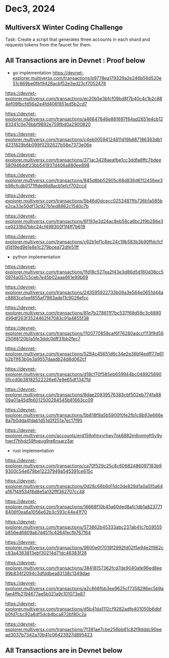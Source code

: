 # Dec3, 2024

## MultiversX Winter Coding Challenge 

Task: Create a script that generates three accounts in each shard and requests tokens from the faucet for them.

## All Transactions are in Devnet :  Proof below

- go implementation
https://devnet-explorer.multiversx.com/transactions/b9778ea179329a2e246b56d520e51c869be0fbf9428acbf52e3ed23cf7052478

https://devnet-explorer.multiversx.com/transactions/ec20b5e3bfcf09bd8f7b40c4c1b2c884ef09fbcfd56a2e4fd406f851ed5b2cd7

https://devnet-explorer.multiversx.com/transactions/a46647846e881697f84ad2651e4cb1283341c0e76bbf9892e759fbd0a2900820

https://devnet-explorer.multiversx.com/transactions/c4eb00594124811d19b887186363db14231829b6b099f0292627b58e7373e06e

https://devnet-explorer.multiversx.com/transactions/371ac3428aeafbe1cc3ddfa8ffc7bdee580946ddf23bb541937d406a880ee898

https://devnet-explorer.multiversx.com/transactions/845d8bb52905c68d836d6112456ee3b98cfcdb0171ffded6d8acb1efcf702ccd

https://devnet-explorer.multiversx.com/transactions/5b46d0dcecc02534811fb736b1a585be2ca33e50df13c927b1ed8862c1540c7b

https://devnet-explorer.multiversx.com/transactions/6f193e3d24ac8eb58ca6bc2f9b286e3ce02318d7bbc24cf498300f1f4ff7b619

https://devnet-explorer.multiversx.com/transactions/c62b1ef1c8ec24c19b583b3b90ffdcfcfd1d19ed9e1e8e1c279bcea72dfe51ff

- python implementation

https://devnet-explorer.multiversx.com/transactions/1fd18c527ea2f43e3d86d5d160d38cc50974a057c5ceb7e45b02aaa661e99b69

https://devnet-explorer.multiversx.com/transactions/243595922733b06a3e564e0651d44ac8883ce1eef855af7983ade11c9026efcc

https://devnet-explorer.multiversx.com/transactions/81e7b278611f7bc537f69d59c3c6890499df263f3524462f47083c91a4855f38

https://devnet-explorer.multiversx.com/transactions/1100770858caf6f76280adccf113f9d5625088120b1a5fe3ddc0dff31bb2fec7

https://devnet-explorer.multiversx.com/transactions/5284c45651d6c34e2e36bf4edff77e61b2b11f63b0e3a9557daadb24d8d062cf

https://devnet-explorer.multiversx.com/transactions/d18cf70f585eb659944bc0489256900fccd0b38182522226e67e9e65df1347fd

https://devnet-explorer.multiversx.com/transactions/8dae20939576383cbf502eb774fa8809a01a45dfb6012500284545b81663cc09

https://devnet-explorer.multiversx.com/transactions/5b818f9a5b5900f0fe2fb1c8b93e666e8a7b0dda4fdab1d51d2f251a7ec17f90

https://devnet-explorer.multiversx.com/accounts/erd159qfmxyrhev7nk6882m6nmtgft5v9yhwcf7hhdz59fpeug9re6nsarz3ar


- rust implementation

https://devnet-explorer.multiversx.com/transactions/ca70f529c25c8c60682486097183b99300c54e679be12237949a545391ce615c

https://devnet-explorer.multiversx.com/transactions/0d28c66b6d11dc0de828d1a0a5f5a64a167f49534f8d8e5a132fff362707cc48

https://devnet-explorer.multiversx.com/transactions/16668f10b45a60ded8afc1db1a8237718406f0ea6a1056e62b3c593c44e41f70

https://devnet-explorer.multiversx.com/transactions/573862b45333abc237ab41c7b59555b856ed6809ab7d4511c4264fecfb767f64

https://devnet-explorer.multiversx.com/transactions/9600e0f7019f2992fd02f5e94e2f982cc83a4383813ebf30214d71dc46383f28

https://devnet-explorer.multiversx.com/transactions/38418157362fcd7de9040afe96ed8ee99b834f2094c3dfddbea83138c1349dae

https://devnet-explorer.multiversx.com/transactions/a2c866fbb3ee9625cf7358296ec5b9afae4ffb2194677ae5b021a9c101073e87

https://devnet-explorer.multiversx.com/transactions/d5b41da1112cf9282adfe401050b6dbfb0fd7cbc92a8df5dcb4bca872bf80c2a

https://devnet-explorer.multiversx.com/transactions/7f381ae7cbe256bb61c82f9dddc90eead3037b7342a70b41c06423927d895423


## All Transactions are in Devnet below